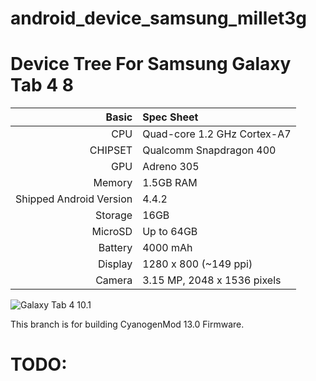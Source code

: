 # android_device_samsung_millet3g
Device Tree For Samsung Galaxy Tab 4 8
=========================================

| Basic   | Spec Sheet                  |
| -------:|:--------------------------- |
| CPU     | Quad-core 1.2 GHz Cortex-A7 |
| CHIPSET | Qualcomm Snapdragon 400 |
| GPU     | Adreno 305 |
| Memory  | 1.5GB RAM |
| Shipped Android Version | 4.4.2 |
| Storage | 16GB |
| MicroSD | Up to 64GB |
| Battery | 4000 mAh |
| Display | 1280 x 800 (~149 ppi) |
| Camera  | 3.15 MP, 2048 x 1536 pixels |


![Galaxy Tab 4 10.1](http://cdn2.gsmarena.com/vv/pics/samsung/samsung-galaxy-tab-4-101-1.jpg "Galaxy Tab 4 10.1")

This branch is for building CyanogenMod 13.0 Firmware.

TODO:
=======

